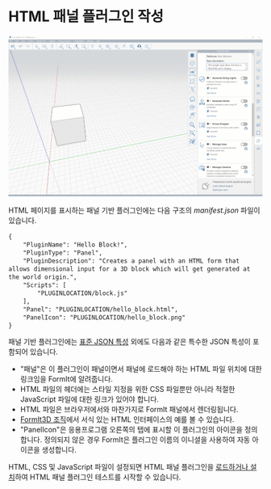 # HTML 패널 플러그인 작성

![](<../../../.gitbook/assets/PANEL BASED PLUGIN.gif>)

HTML 페이지를 표시하는 패널 기반 플러그인에는 다음 구조의 _manifest.json_ 파일이 있습니다.

```
{
    "PluginName": "Hello Block!",
    "PluginType": "Panel",
    "PluginDescription": "Creates a panel with an HTML form that allows dimensional input for a 3D block which will get generated at the world origin.",
    "Scripts": [
        "PLUGINLOCATION/block.js"
    ],
    "Panel": "PLUGINLOCATION/hello_block.html",
    "PanelIcon": "PLUGINLOCATION/hello_block.png"
}               
```

패널 기반 플러그인에는 [표준 JSON 특성](../advanced-development/general-plugin-setup-in-the-manifest.md) 외에도 다음과 같은 특수한 JSON 특성이 포함되어 있습니다.

* "패널"은 이 플러그인이 패널이면서 패널에 로드해야 하는 HTML 파일 위치에 대한 링크임을 FormIt에 알려줍니다.
* HTML 파일의 헤더에는 스타일 지정을 위한 CSS 파일뿐만 아니라 적절한 JavaScript 파일에 대한 링크가 있어야 합니다.
* HTML 파일은 브라우저에서와 마찬가지로 FormIt 패널에서 렌더링됩니다.
* [FormIt3D 조직](https://github.com/FormIt3D/)에서 서식 있는 HTML 인터페이스의 예를 볼 수 있습니다.
* "PanelIcon"은 응용프로그램 오른쪽의 탭에 표시할 이 플러그인의 아이콘을 정의합니다. 정의되지 않은 경우 FormIt은 플러그인 이름의 이니셜을 사용하여 자동 아이콘을 생성합니다.

HTML, CSS 및 JavaScript 파일이 설정되면 HTML 패널 플러그인을 [로드하거나 설치](../advanced-development/setting-up-formit-for-development.md#load-vs.-install)하여 HTML 패널 플러그인 테스트를 시작할 수 있습니다.
